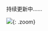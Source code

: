 持续更新中……

![](https://cdn.staticaly.com/gh/codeslive/images-pages@main/2022/202211061547917.webp){: .zoom}